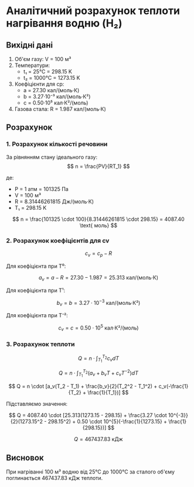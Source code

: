 # Аналітичний розрахунок теплоти нагрівання водню (H₂)

## Вихідні дані

1. Об'єм газу: V = 100 м³
2. Температури:
   - t₁ = 25°C = 298.15 K
   - t₂ = 1000°C = 1273.15 K
3. Коефіцієнти для cp:
   - a = 27.30 кал/(моль·К)
   - b = 3.27·10⁻³ кал/(моль·К²)
   - c = 0.50·10⁵ кал·К²/(моль)
4. Газова стала: R = 1.987 кал/(моль·К)

## Розрахунок

### 1. Розрахунок кількості речовини

За рівнянням стану ідеального газу:
$$ n = \frac{PV}{RT_1} $$

де:
- P = 1 атм = 101325 Па
- V = 100 м³
- R = 8.31446261815 Дж/(моль·К)
- T₁ = 298.15 K

$$ n = \frac{101325 \cdot 100}{8.31446261815 \cdot 298.15} = 4087.40 \text{ моль} $$

### 2. Розрахунок коефіцієнтів для cv

$$ c_v = c_p - R $$

Для коефіцієнта при T⁰:

$$ a_v = a - R = 27.30 - 1.987 = 25.313 \text{ кал/(моль·К)} $$

Для коефіцієнта при T¹:

$$ b_v = b = 3.27 \cdot 10^{-3} \text{ кал/(моль·К²)} $$

Для коефіцієнта при T⁻²:

$$ c_v = c = 0.50 \cdot 10^{5} \text{ кал·К²/(моль)} $$

### 3. Розрахунок теплоти

$$ Q = n \cdot \int_{T_1}^{T_2} c_v dT $$

$$ Q = n \cdot \int_{T_1}^{T_2} (a_v + b_v T + c_v T^{-2}) dT $$

$$ Q = n \cdot [a_v(T_2 - T_1) + \frac{b_v}{2}(T_2^2 - T_1^2) + c_v(-\frac{1}{T_2} + \frac{1}{T_1})] $$

Підставляємо значення:

$$ Q = 4087.40 \cdot [25.313(1273.15 - 298.15) + \frac{3.27 \cdot 10^{-3}}{2}(1273.15^2 - 298.15^2) + 0.50 \cdot 10^{5}(-\frac{1}{1273.15} + \frac{1}{298.15})] $$

$$ Q = 467437.83 \text{ кДж} $$

## Висновок

При нагріванні 100 м³ водню від 25°C до 1000°C за сталого об'єму поглинається 467437.83 кДж теплоти.
